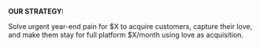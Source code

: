 **OUR STRATEGY:**

Solve urgent year-end pain for $X to acquire customers, capture their love, and make them stay for full platform $X/month using love as acquisition.